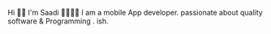 
Hi 👋🏻 I'm Saadi 👩‍💻💙📱 I am a mobile App developer.
passionate about quality software & Programming .
ish. 
